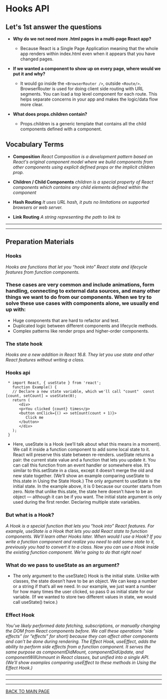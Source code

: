 # **Hooks API**

## **Let's 1st answer the questions**

* **Why do we not need more .html pages in a multi-page React app?**
  * Because React is a Single Page Application meaning that the whole app renders within index.html even when it appears that you have changed pages.
  
*  **If we wanted a component to show up on every page, where would we put it and why?**
   *  It would go inside the `<BrowserRouter />`, outside `<Route/>`. BrowserRouter is used for doing client side routing with URL segments. You can load a top level component for each route. This helps separate concerns in your app and makes the logic/data flow more clear.

* **What does props.children contain?**
  * Props.children is a generic template that contains all the child components defined with a component.

## **Vocabulary Terms**

* **Composition**
*React Composition is a development pattern based on React's original component model where we build components from other components using explicit defined props or the implicit children prop.*

* **Children / Child Components**
*children is a special property of React components which contains any child elements defined within the component*

* **Hash Routing**
*It uses URL hash, it puts no limitations on supported browsers or web server.*

* **Link Routing**
*A string representing the path to link to*

***
***


## **Preparation Materials**

### **Hooks**
*Hooks are functions that let you “hook into” React state and lifecycle features from function components.*


### **These cases are very common and include animations, form handling, connecting to external data sources, and many other things we want to do from our components. When we try to solve these use cases with components alone, we usually end up with:**
  * Huge components that are hard to refactor and test.
  * Duplicated logic between different components and lifecycle methods.
  * Complex patterns like render props and higher-order components.
        
### **The state hook**
*Hooks are a new addition in React 16.8. They let you use state and other React features without writing a class.*

### **Hooks api**
     * import React, { useState } from 'react';
       function Example() {
       // Declare a new state variable, which we'll call "count"  const [count, setCount] = useState(0);
       return (
          <div>
          <p>You clicked {count} times</p>
          <button onClick={() => setCount(count + 1)}>
             Click me
          </button>
          </div>
       );
     }
        
        
        
* Here, useState is a Hook (we’ll talk about what this means in a moment). We call it inside a function component to add some local state to it. React will preserve this state between re-renders. useState returns a pair: the current state value and a function that lets you update it. You can call this function from an event handler or somewhere else. It’s similar to this.setState in a class, except it doesn’t merge the old and new state together. (We’ll show an example comparing useState to this.state in Using the State Hook.) The only argument to useState is the initial state. In the example above, it is 0 because our counter starts from zero. Note that unlike this.state, the state here doesn’t have to be an object — although it can be if you want. The initial state argument is only used during the first render. Declaring multiple state variables.
        
        
        
### **But what is a Hook?**

*A Hook is a special function that lets you “hook into” React features. For example, useState is a Hook that lets you add React state to function components. We’ll learn other Hooks later.*
*When would I use a Hook? If you write a function component and realize you need to add some state to it, previously you had to convert it to a class. Now you can use a Hook inside the existing function component. We’re going to do that right now!*
 

### **What do we pass to useState as an argument?**

* The only argument to the useState() Hook is the initial state. Unlike with classes, the state doesn’t have to be an object. We can keep a number or a string if that’s all we need. In our example, we just want a number for how many times the user clicked, so pass 0 as initial state for our variable. (If we wanted to store two different values in state, we would call useState() twice.)

### **Effect Hook**

*You’ve likely performed data fetching, subscriptions, or manually changing the DOM from React components before. We call these operations “side effects” (or “effects” for short) because they can affect other components and can’t be done during rendering. The Effect Hook, useEffect, adds the ability to perform side effects from a function component. It serves the same purpose as componentDidMount, componentDidUpdate, and componentWillUnmount in React classes, but unified into a single API. (We’ll show examples comparing useEffect to these methods in Using the Effect Hook.)*



***
***
***
[BACK TO MAIN PAGE](https://github.com/farahalwahaibi/Reading-Notes/blob/main/README.md)
